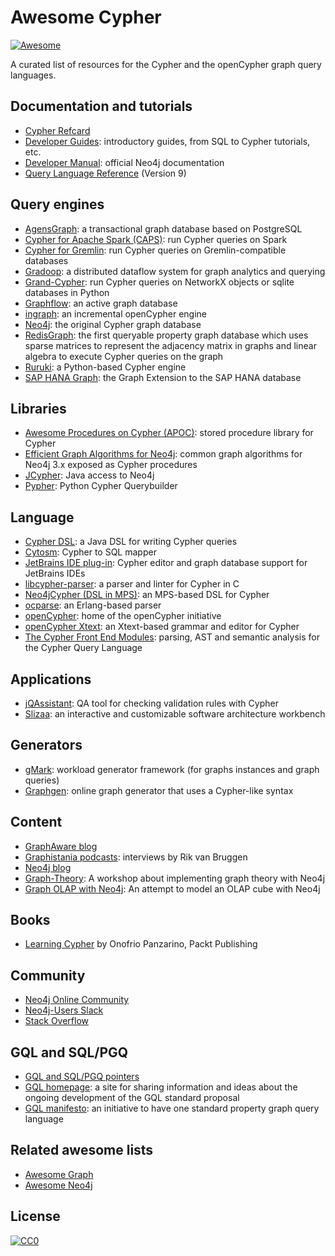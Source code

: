 # Awesome Cypher

[![Awesome](https://awesome.re/badge.svg)](https://awesome.re)

A curated list of resources for the Cypher and the openCypher graph query languages.

## Documentation and tutorials

* [Cypher Refcard](https://neo4j.com/docs/cypher-refcard/current/)
* [Developer Guides](https://neo4j.com/developer/cypher/): introductory guides, from SQL to Cypher tutorials, etc.
* [Developer Manual](https://neo4j.com/docs/developer-manual/current/cypher/): official Neo4j documentation
* [Query Language Reference](https://s3.amazonaws.com/artifacts.opencypher.org/openCypher9.pdf) (Version 9)

## Query engines

* [AgensGraph](https://github.com/bitnine-oss/agensgraph): a transactional graph database based on PostgreSQL
* [Cypher for Apache Spark (CAPS)](https://github.com/opencypher/cypher-for-apache-spark): run Cypher queries on Spark
* [Cypher for Gremlin](https://github.com/opencypher/cypher-for-gremlin): run Cypher queries on Gremlin-compatible databases
* [Gradoop](https://github.com/dbs-leipzig/gradoop): a distributed dataflow system for graph analytics and querying
* [Grand-Cypher](https://github.com/aplbrain/grand-cypher/): run Cypher queries on NetworkX objects or sqlite databases in Python
* [Graphflow](http://graphflow.io/): an active graph database
* [ingraph](https://github.com/FTSRG/ingraph): an incremental openCypher engine
* [Neo4j](https://github.com/neo4j/neo4j): the original Cypher graph database
* [RedisGraph](https://oss.redislabs.com/redisgraph/):  the first queryable property graph database which uses sparse matrices to represent the adjacency matrix in graphs and linear algebra to execute Cypher queries on the graph
* [Ruruki](https://github.com/optiver/ruruki): a Python-based Cypher engine
* [SAP HANA Graph](https://help.sap.com/viewer/f381aa9c4b99457fb3c6b53a2fd29c02/2.0.02/en-US): the Graph Extension to the SAP HANA database

## Libraries

* [Awesome Procedures on Cypher (APOC)](https://github.com/neo4j-contrib/neo4j-apoc-procedures): stored procedure library for Cypher
* [Efficient Graph Algorithms for Neo4j](https://github.com/neo4j-contrib/neo4j-graph-algorithms): common graph algorithms for Neo4j 3.x exposed as Cypher procedures
* [JCypher](https://github.com/Wolfgang-Schuetzelhofer/jcypher): Java access to Neo4j
* [Pypher](https://github.com/emehrkay/Pypher): Python Cypher Querybuilder

## Language

* [Cypher DSL](https://github.com/neo4j-contrib/cypher-dsl): a Java DSL for writing Cypher queries
* [Cytosm](https://github.com/cytosm/cytosm): Cypher to SQL mapper
* [JetBrains IDE plug-in](https://github.com/neueda/jetbrains-plugin-graph-database-support/): Cypher editor and graph database support for JetBrains IDEs
* [libcypher-parser](https://github.com/cleishm/libcypher-parser): a parser and linter for Cypher in C
* [Neo4jCypher (DSL in MPS)](https://github.com/corlab/Neo4jCypher): an MPS-based DSL for Cypher
* [ocparse](https://github.com/walter-weinmann/ocparse): an Erlang-based parser
* [openCypher](http://www.opencypher.org/): home of the openCypher initiative
* [openCypher Xtext](https://github.com/code-kontor/openCypher-Xtext): an Xtext-based grammar and editor for Cypher
* [The Cypher Front End Modules](https://github.com/opencypher/front-end): parsing, AST and semantic analysis for the Cypher Query Language

## Applications

* [jQAssistant](https://jqassistant.org/): QA tool for checking validation rules with Cypher
* [Slizaa](https://github.com/slizaa): an interactive and customizable software architecture workbench

## Generators

* [gMark](https://github.com/graphMark/gmark): workload generator framework (for graphs instances and graph queries)
* [Graphgen](http://graphgen.graphaware.com/): online graph generator that uses a Cypher-like syntax

## Content

* [GraphAware blog](https://graphaware.com/blog/cypher/)
* [Graphistania podcasts](http://blog.bruggen.com/search/label/cypher): interviews by Rik van Bruggen
* [Neo4j blog](https://neo4j.com/tag/cypher/)
* [Graph-Theory](https://github.com/michelcaradec/Graph-Theory): A workshop about implementing graph theory with Neo4j
* [Graph OLAP with Neo4j](https://github.com/michelcaradec/Graph-OLAP): An attempt to model an OLAP cube with Neo4j

## Books

* [Learning Cypher](https://neo4j.com/books/learning-cypher/) by Onofrio Panzarino, Packt Publishing

## Community

* [Neo4j Online Community](https://community.neo4j.com/c/neo4j-graph-platform/cypher)
* [Neo4j-Users Slack](https://neo4j.com/developer/slack/)
* [Stack Overflow](https://stackoverflow.com/questions/tagged/cypher)

## GQL and SQL/PGQ

* [GQL and SQL/PGQ pointers](https://github.com/szarnyasg/gql-sql-pgq-pointers)
* [GQL homepage](https://www.gqlstandards.org/): a site for sharing information and ideas about the ongoing development of the GQL standard proposal
* [GQL manifesto](https://gql.today/): an initiative to have one standard property graph query language

## Related awesome lists

* [Awesome Graph](https://github.com/jbmusso/awesome-graph)
* [Awesome Neo4j](https://github.com/neueda/awesome-neo4j)

## License

[![CC0](http://mirrors.creativecommons.org/presskit/buttons/88x31/svg/cc-zero.svg)](https://creativecommons.org/publicdomain/zero/1.0/)
